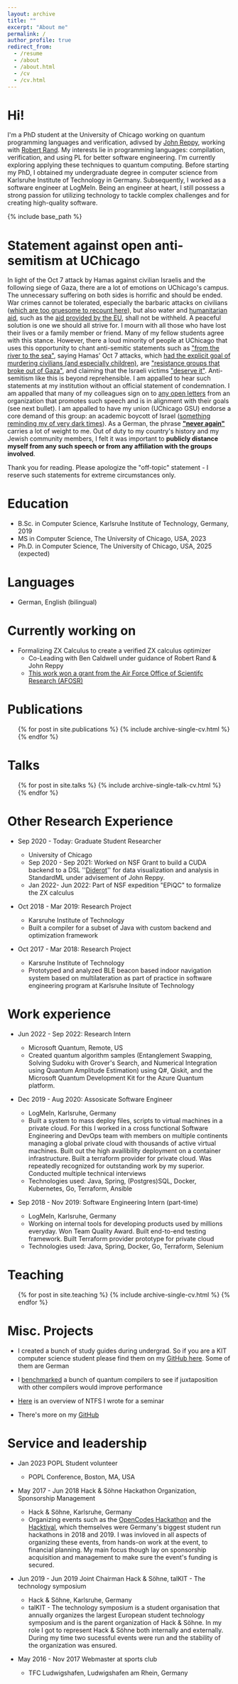 ```yaml
---
layout: archive
title: ""
excerpt: "About me"
permalink: /
author_profile: true
redirect_from:
  - /resume
  - /about
  - /about.html
  - /cv
  - /cv.html
---
```


Hi!
======
I'm a PhD student at the University of Chicago working on quantum programming languages and verification, adivsed by [John Reppy](https://people.cs.uchicago.edu/~jhr/), working with [Robert Rand](https://rand.cs.uchicago.edu/). My interests lie in programming languages: compilation, verification, and using PL for better software engineering. I'm currently exploring applying these techniques to quantum computing.  Before starting my PhD, I obtained my undergraduate degree in computer science from Karlsruhe Institute of Technology in Germany. Subsequently, I worked as a software engineer at LogMeIn. Being an engineer at heart, I still possess a strong passion for utilizing technology to tackle complex challenges and for creating high-quality software. 

{% include base_path %}

Statement against open anti-semitism at UChicago
======
In light of the Oct 7 attack by Hamas against civilian Israelis and the following siege of Gaza, there are a lot of emotions on UChicago's campus. 
The unnecessary suffering on both sides is horrific and should be ended.
War crimes cannot be tolerated, especially the barbaric attacks on civilians ([which are too gruesome to recount here](https://apnews.com/article/israel-palestinians-hamas-attack-military-war-a8f63b07641212f0de61861844e5e71e)), but also water and [humanitarian aid](https://time.com/6324539/israel-gaza-humanitarian-aid-egypt-border/), such as the [aid provided by the EU](https://civil-protection-humanitarian-aid.ec.europa.eu/news-stories/news/eu-launches-humanitarian-air-bridge-operation-bring-aid-gaza-2023-10-16_en), shall not be withheld.
A peaceful solution is one we should all strive for.
I mourn with all those who have lost their lives or a family member or friend.
Many of my fellow students agree with this stance.
However, there a loud minority of people at UChicago that uses this opportunity to chant anti-semitic statements such as ["from the river to the sea"](https://www.ajc.org/translatehate/From-the-River-to-the-Sea), saying Hamas' Oct 7 attacks, which [had the explicit goal of murdering civilians (and especially children)](https://www.nbcnews.com/news/investigations/top-secret-hamas-documents-show-terrorists-intentionally-targeted-elem-rcna120310), are ["resistance groups that broke out of Gaza"](https://www.instagram.com/p/CyRXf4jvnqp/), and claiming that the Israeli victims ["deserve it"](https://chicagomaroon.com/40110/news/sjp-begins-daily-quad-protest-advocating-palestinian-liberation/).
Anti-semitism like this is beyond reprehensible.
I am appalled to hear such statements at my institution without an official statement of condemnation.
I am appalled that many of my colleagues sign on to [any open letters](https://docs.google.com/document/d/1Aip8egzPT1SeY0mCjxUrkvEb8pZuTMhkWVffoB8Dlw0/edit) from an organization that promotes such speech and is in alignment with their goals (see next bullet).
I am appalled to have my union (UChicago GSU) endorse a core demand of this group: an academic boycott of Israel ([something reminding my of very dark times](https://www.scientificamerican.com/article/how-2-pro-nazi-nobelists-attacked-einstein-s-jewish-science-excerpt1/)).
As a German, the phrase [**"never again"**](https://eg.usembassy.gov/never-forget-never-again-germany-and-the-united-states-mark-holocaust-remembrance-day/) carries a lot of weight to me.
Out of duty to my country's history and my Jewish community members, I felt it was important to **publicly distance myself from any such speech or from any affiliation with the groups involved**.

Thank you for reading. Please apologize the "off-topic" statement - I reserve such statements for extreme circumstances only.



Education
======
* B.Sc. in Computer Science, Karlsruhe Institute of Technology, Germany, 2019
* MS in Computer Science, The University of Chicago, USA, 2023
* Ph.D. in Computer Science, The University of Chicago, USA, 2025 (expected)

Languages
======
* German, English (bilingual)

Currently working on
======

* Formalizing ZX Calculus to create a verified ZX calculus optimizer
  * Co-Leading with Ben Caldwell under guidance of Robert Rand & John Reppy
  * [This work won a grant from the Air Force Office of Scientifc Research (AFOSR)](https://cs.uchicago.edu/news/assistant-professor-robert-rand-receives-air-force-young-investigator-grant/)


Publications
======
  <ul>{% for post in site.publications %}
    {% include archive-single-cv.html %}
  {% endfor %}</ul>

Talks
======
  <ul>{% for post in site.talks %} 
    {% include archive-single-talk-cv.html %} 
  {% endfor %}
  </ul>


Other Research Experience
======
* Sep 2020 - Today: Graduate Student Researcher
  * University of Chicago
  * Sep 2020 - Sep 2021: Worked on NSF Grant to build a CUDA backend to a DSL ''[Diderot](http://diderot-language.cs.uchicago.edu/)'' for data visualization and analysis in StandardML under advisement of John Reppy.
  * Jan 2022- Jun 2022: Part of NSF expedition "EPiQC" to formalize the ZX calculus 

* Oct 2018 - Mar 2019: Research Project
  * Karsruhe Institute of Technology
  * Built a compiler for a subset of Java with custom backend and optimization framework 

* Oct 2017 - Mar 2018: Research Project
  * Karsruhe Institute of Technology
  * Prototyped and analyzed BLE beacon based indoor navigation system based on multilateration as part of practice in software engineering program at
    Karlsruhe Insitute of Technology

Work experience
======

* Jun 2022 - Sep 2022: Research Intern
  * Microsoft Quantum, Remote, US
  * Created quantum algorithm samples (Entanglement Swapping, Solving Sudoku with Grover's Search, and Numerical Integration using Quantum Amplitude Estimation) using Q#, Qiskit, and the Microsoft Quantum Development Kit for the Azure Quantum platform.

* Dec 2019 - Aug 2020: Assosicate Software Engineer
  * LogMeIn, Karlsruhe, Germany
  * Built a system to mass deploy files, scripts to virtual machines in a private cloud. For this I worked in a cross functional Software Engineering and DevOps team with members on multiple continents managing a global private cloud with thousands of active virtual machines. Built out the high availibility deployment on a container infrastructure.  Built a terraform provider for private cloud. Was repeatedly recognized for outstanding work by my superior. Conducted multiple technical interviews
  * Technologies used: Java, Spring, (Postgres)SQL, Docker, Kubernetes, Go, Terraform, Ansible

* Sep 2018 - Nov 2019: Software Engineering Intern (part-time)
  * LogMeIn, Karlsruhe, Germany
  * Working on internal tools for developing products used by millions everyday. Won Team Quality Award. Built end-to-end testing framework. Built Terraform provider prototype for private cloud
  * Technologies used: Java, Spring, Docker, Go, Terraform, Selenium

Teaching
======
  <ul>{% for post in site.teaching %}
    {% include archive-single-cv.html %}
  {% endfor %}</ul>
  
Misc. Projects
======

* I created a bunch of study guides during undergrad. So if you are a KIT computer science student please find them on my [GitHub here](https://github.com/adrianleh?tab=repositories&q=revision&type=public&language=&sort=). Some of them are German

* I [benchmarked](https://github.com/adrianleh/quantum-compiler-benchmark) a bunch of quantum compilers to see if juxtaposition with other compilers would improve performance

* [Here](https://github.com/adrianleh/ntfs-paper) is an overview of NTFS I wrote for a seminar

* There's more on my [GitHub](https://github.com/adrianleh)

Service and leadership
======
* Jan 2023 POPL Student volunteer
  * POPL Conference, Boston, MA, USA

* May 2017 - Jun 2018 Hack & Söhne Hackathon Organization, Sponsorship Management
  * Hack & Söhne, Karlsruhe, Germany
  * Organizing events such as the [OpenCodes Hackathon](https://opencodes.io) and the [Hacktival](https://hacktival.io), which themselves were Germany's biggest student run hackathons in 2018 and 2019. I was invloved in all aspects of organizing these events, from hands-on work at the event, to financial planning. My main focus though lay on sponsorship acquisition and management to make sure the event's funding is secured.

* Jun 2019 - Jun 2019 Joint Chairman Hack & Söhne, talKIT - The technology symposium 
  * Hack & Söhne, Karlsruhe, Germany
  * talKIT - The technology symposium  is a student organisation that annually organizes the largest European student technology symposium and is the parent organization of Hack & Söhne. In my role I got to represent Hack & Söhne both internally and externally. During my time two sucessful events were run and the stability of the organization was ensured. 

* May 2016 - Nov 2017 Webmaster at sports club
  * TFC Ludwigshafen, Ludwigshafen am Rhein, Germany
